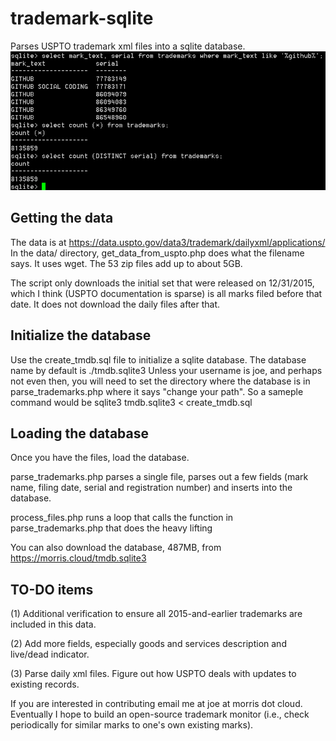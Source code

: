 # trademark-sqlite
Parses USPTO trademark xml files into a sqlite database. 
![alt tag](demo_screen.png)

## Getting the data

The data is at https://data.uspto.gov/data3/trademark/dailyxml/applications/
In the data/ directory, get_data_from_uspto.php does what the filename says. It uses wget. 
The 53 zip files add up to about 5GB. 

The script only downloads the initial set that were released on 12/31/2015, which I think 
(USPTO documentation is sparse) is all marks filed before that date. It does not download
the daily files after that. 

## Initialize the database

Use the create_tmdb.sql file to initialize a sqlite database. The database name by default
is ./tmdb.sqlite3
Unless your username is joe, and perhaps not even then, you will need to set the directory
where the database is in parse_trademarks.php where it says "change your path". 
So a sameple command would be
sqlite3 tmdb.sqlite3 < create_tmdb.sql

## Loading the database

Once you have the files, load the database. 

parse_trademarks.php parses a single file, parses out a few fields (mark name, filing date, 
serial and registration number) and inserts into the database. 

process_files.php runs a loop that calls the function in parse_trademarks.php that does
the heavy lifting

You can also download the database, 487MB, from https://morris.cloud/tmdb.sqlite3

## TO-DO items
(1) Additional verification to ensure all 2015-and-earlier trademarks are included in this data. 

(2) Add more fields, especially goods and services description and live/dead indicator.

(3) Parse daily xml files. Figure out how USPTO deals with updates to existing records.

If you are interested in contributing email me at joe at morris dot cloud. Eventually I 
hope to build an open-source trademark monitor (i.e., check periodically for similar marks
to one's own existing marks). 
